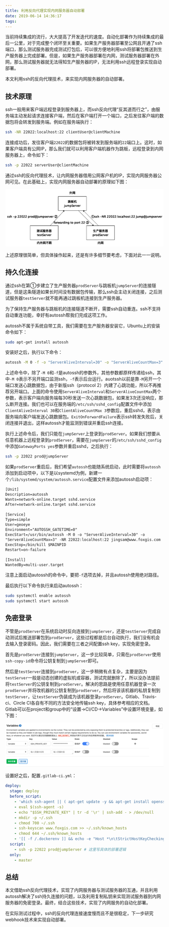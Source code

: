 ```yaml
---
title: 利用反向代理实现内网服务器自动部署
date: 2019-06-14 14:36:17
tags:
---
```


当前持续集成的流行，大大提高了开发迭代的速度。自动化部署作为持续集成的最后一公里，对于完成整个闭环至关重要。如果生产服务器部署至公网且开通了ssh端口，那么测试服务器完成测试打包后，可以很方便地利用ssh将部署包推送到生产服务器上完成部署。但是，如果生产服务器部署在内网，测试服务器部署在外网，那么测试服务器就无法得知生产服务器的IP，无法利用ssh远程登录实现自动部署。

本文利用ssh的反向代理技术，来实现内网服务器的自动部署。

## 技术原理

ssh一般用来客户端远程登录到服务器上，而ssh反向代理“反其道而行之”，由服务端主动发起请求连接客户端，然后在客户端打开一个端口，之后发往客户端的数据包将会转发到服务端。例如在服务端执行：

```bash
ssh -NR 22022:localhost:22 clientUser@clientMachine
```

连接成功后，发往客户端`22022`的数据包将被转发到服务端的`22`端口上。这时，如果客户端具有公网IP，那么我们就可以利用客户端机器作为跳板，远程登录到内网服务器上，命令如下：

```bash
ssh -p 22022 serverUser@clientMachine
```

通过ssh的反向代理技术，让内网服务器借用公网客户机的IP，实现内网服务器公网可见。在此基础上，实现内网服务器自动部署的原理如下图：

![](/assets/ssh-reverse-proxy.png)


上述原理很简单，但具体操作起来，还是有许多细节要考虑，下面对此一一说明。


## 持久化连接

通过ssh在第①步建立了生产服务器`prodServer`与跳板机`jumpServer`的连接隧道，但是这条隧道如果长时间没有数据包传输，那么ssh会主动关闭连接，之后测试服务器`testServer`就不能再通过跳板机连接到生产服务器。

为了保持生产服务器与跳板机的连接隧道不断开，需要ssh自动重连。ssh不支持自动重连功能，幸好有autossh帮我们完成这项工作。

autossh不属于系统自带工具，我们需要在生产服务器安装它，Ubuntu上的安装命令如下：

```bash
sudo apt-get install autossh
```

安装好之后，执行以下命令：

```bash
autossh -M 0 -f -o "ServerAliveInterval=30" -o "ServerAliveCountMax=3" -o "ExitOnForwardFailure=yes" -NR 22022:localhost:22 jump@jumpServer
```

上述命令中，除了`-M 0`和`-f`是autossh的参数外，其他参数都原样传递给ssh，其中`-M 0`表示不另开端口监测ssh，`-f`表示后台运行。auotssh以前是靠`-M`另开一个端口发送心跳数据包，由于新版ssh（protocol 2）内建了心跳功能，所以不再推荐另开端口。上面的命令使用`ServerAliveInterval`和`ServerAliveCountMax`两个参数，表示客户端向服务端每30秒发送一次心跳数据包，如果发3次还没响应，那么断开连接。我们也可以在服务端的`/etc/ssh/sshd_config`配置文件中添加`ClientAliveInterval 30`和`ClientAliveCountMax 3`参数后，重启sshd，表示由服务端向客户端发送心跳数据包。`ExitOnForwardFailure`表示ssh转发失败后，关闭连接并退出，这样autossh才能监测到错误并重启ssh连接。

执行上述命令后，我们只能在`jumpServer`上登录到`prodServer`。如果我们想要从任意机器上远程登录到`prodServer`，需要在`jumpServer`的`/etc/ssh/sshd_config`中添加`GatewayPorts yes`参数并重启sshd，之后执行：

```bash
ssh -p 22022 prod@jumpServer
```

如果`prodServer`重启后，我们希望`autossh`也能随系统启动，此时需要将`autossh`添加到启动项中，以下是以systemd为例，新建一个`/lib/systemd/system/autossh.service`配置文件来添加autossh启动项：

```
[Unit]
Description=autossh
Wants=network-online.target sshd.service
After=network-online.target sshd.service

[Service]
Type=simple
User=geoeye
Environment="AUTOSSH_GATETIME=0"
ExecStart=/usr/bin/autossh -M 0 -o "ServerAliveInterval=30" -o "ServerAliveCountMax=3" -NR 22022:localhost:22 jingsam@www.foxgis.com
ExecStop=/bin/kill $MAINPID
Restart=on-failure

[Install]
WantedBy=multi-user.target
```

注意上面启动autossh的命令中，要把`-f`选项去掉，并且autossh使用绝对路径。

最后执行以下命令执行来启动autossh：

```bash
sudo systemctl enable autossh
sudo systemctl start autossh
```


## 免密登录

不管是`prodServer`在系统启动时反向连接到`jumpServer`，还是`testServer`完成自动测试后推送部署包到`prodServer`，这些过程都是后台自动执行，我们没有机会去输入登录密码。因此，我们需要在三者之间配置ssh key，实现免密登录。

首先是`prodServer`连接到`jumpServer`，这一步比较简单，只需在`prodServer`使用`ssh-copy-id`命令将公钥复制到`jumpServer`即可。

然后是`testServer`连接到`prodServer`，这一步稍微有点复杂，主要是因为`testServer`一般是动态创建的虚拟机或容器，测试完就删除了，所以没办法提前将`testServer`的公钥复制到`prodServer`。解决的思路是使用任意机器登录一次`prodServer`并将改机器的公钥复制到`prodServer`，然后将该该机器的私钥复制到`testServer`，让`testServer`伪装成为该机器登录`prodServer`。Gitlab、Travis-ci、Circle CI各自有不同的方法安全地传输ssh key，具体参考相应的文档。Gitlab可以在project和group中的“设置->CI/CD->Variables”中设置环境变量，如下图：

![](/assets/gitlab-variables.png)

设置好之后，配置`.gitlab-ci.yml`：

```yml
deploy:
  stage: deploy
  before_script:
    - 'which ssh-agent || ( apt-get update -y && apt-get install openssh-client -y )'
    - eval $(ssh-agent -s)
    - echo "$SSH_PRIVATE_KEY" | tr -d '\r' | ssh-add - > /dev/null
    - mkdir -p ~/.ssh
    - chmod 700 ~/.ssh
    - ssh-keyscan www.foxgis.com >> ~/.ssh/known_hosts
    - chmod 644 ~/.ssh/known_hosts
    - '[[ -f /.dockerenv ]] && echo -e "Host *\n\tStrictHostKeyChecking no\n\n" > ~/.ssh/config'
  script:
    - ssh -p 22022 prod@jumpServer # 这里写具体的部署逻辑
  only:
    - master
```


## 总结

本文借助ssh反向代理技术，实现了内网服务器与测试服务器的互通，并且利用autossh解决了ssh持久连接的问题，以及利用复制私钥来实现测试服务器到内网服务器的免密登录。最终，结合这些技术，实现了内网服务的自动化部署。

在实际测试过程中，ssh的反向代理连接速度慢而且不是很稳定，下一步研究webhook技术来实现自动部署。